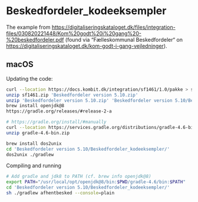 # Beskedfordeler_kodeeksempler

The example from
<https://digitaliseringskataloget.dk/files/integration-files/030820221448/Kom%20godt%20i%20gang%20-%20beskedfordeler.pdf>
(found via “Fælleskommunal Beskedfordeler“ on
<https://digitaliseringskataloget.dk/kom-godt-i-gang-vejledninger>).

## macOS

Updating the code:

```sh
curl --location https://docs.kombit.dk/integration/sf1461/1.0/pakke > sf1461.zip
unzip sf1461.zip 'Beskedfordeler version 5.10.zip'
unzip 'Beskedfordeler version 5.10.zip' 'Beskedfordeler version 5.10/Beskedfordeler_kodeeksempler/*'
brew install openjdk@8
https://gradle.org/releases/#release-2-a

# https://gradle.org/install/#manually
curl --location https://services.gradle.org/distributions/gradle-4.6-bin.zip > gradle-4.6-bin.zip
unzip gradle-4.6-bin.zip

brew install dos2unix
cd 'Beskedfordeler version 5.10/Beskedfordeler_kodeeksempler/'
dos2unix ./gradlew
```

Compiling and running

```sh
# Add gradle and jdk8 to PATH (cf. brew info openjdk@8)
export PATH="/usr/local/opt/openjdk@8/bin:$PWD/gradle-4.6/bin:$PATH"
cd 'Beskedfordeler version 5.10/Beskedfordeler_kodeeksempler/'
sh ./gradlew afhentbesked --console=plain
```
